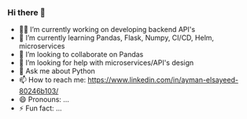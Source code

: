 ### Hi there 👋


<!-- **AymanElsayeed/AymanElsayeed** is a ✨ _special_ ✨ repository because its `README.md` (this file) appears on your GitHub profile. -->

<!-- Here are some ideas to get you started: -->

- 👨‍💻 I’m currently working on developing backend API's
- 🌱 I’m currently learning Pandas, Flask, Numpy, CI/CD, Helm, microservices
- 👯 I’m looking to collaborate on Pandas
- 🤔 I’m looking for help with microservices/API's design
- 💬 Ask me about Python
- 📫 How to reach me: https://www.linkedin.com/in/ayman-elsayeed-80246b103/
- 😄 Pronouns: ...
- ⚡ Fun fact: ...
